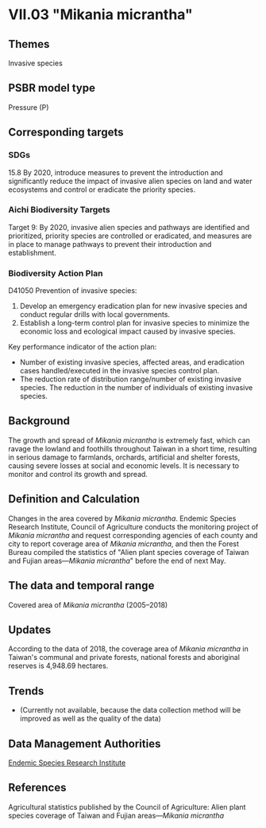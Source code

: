 # VII.03 "Mikania micrantha"

<script type="text/javascript" src="http://cdn.mathjax.org/mathjax/latest/MathJax.js?config=TeX-AMS-MML_HTMLorMML"></script>

## Themes
Invasive species
## PSBR model type
Pressure (P)
## Corresponding targets
### SDGs
15.8 By 2020, introduce measures to prevent the introduction and significantly reduce the impact of invasive alien species on land and water ecosystems and control or eradicate the priority species.
### Aichi Biodiversity Targets
Target 9: By 2020, invasive alien species and pathways are identified and prioritized, priority species are controlled or eradicated, and measures are in place to manage pathways to prevent their introduction and establishment.
### Biodiversity Action Plan
D41050 Prevention of invasive species:
1. Develop an emergency eradication plan for new invasive species and conduct regular drills with local governments.
2. Establish a long-term control plan for invasive species to minimize the economic loss and ecological impact caused by invasive species.

Key performance indicator of the action plan:
* Number of existing invasive species, affected areas, and eradication cases handled/executed in the invasive species control plan.
* The reduction rate of distribution range/number of existing invasive species. The reduction in the number of individuals of existing invasive species.
## Background
The growth and spread of *Mikania micrantha* is extremely fast, which can ravage the lowland and foothills throughout Taiwan in a short time, resulting in serious damage to farmlands, orchards, artificial and shelter forests, causing severe losses at social and economic levels. It is necessary to monitor and control its growth and spread.
## Definition and Calculation
Changes in the area covered by *Mikania micrantha*. Endemic Species Research Institute, Council of Agriculture conducts the monitoring project of *Mikania micrantha* and request corresponding agencies of each county and city to report coverage area of *Mikania micrantha*, and then the Forest Bureau compiled the statistics of "Alien plant species coverage of Taiwan and Fujian areas—*Mikania micrantha*" before the end of next May.
## The data and temporal range
Covered area of *Mikania micrantha* (2005–2018)
## Updates
According to the data of 2018, the coverage area of *Mikania micrantha* in Taiwan's communal and private forests, national forests and aboriginal reserves is 4,948.69 hectares.
## Trends
- (Currently not available, because the data collection method will be improved as well as the quality of the data)
## Data Management Authorities
[Endemic Species Research Institute](https://www.tesri.gov.tw)
## References
Agricultural statistics published by the Council of Agriculture: Alien plant species coverage of Taiwan and Fujian areas—*Mikania micrantha*